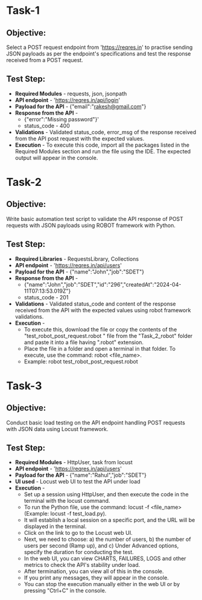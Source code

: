 # Task-1
## Objective:
Select a POST request endpoint from 'https://reqres.in' to practise sending JSON payloads as per the endpoint's specifications
and test the response received from a POST request.
## Test Step:
- **Required Modules** - requests, json, jsonpath
- **API endpoint** - 'https://reqres.in/api/login'
- **Payload for the API** - {"email":"rakesh@gmail.com"}
- **Response from the API** -
    - {"error":"Missing password"}'
    - status_code - 400
- **Validations** - Validated status_code, error_msg of the response received from the API post request with the expected values.
- **Execution** - To execute this code, import all the packages listed in the Required Modules section and run the file using the IDE.
The expected output will appear in the console.

# Task-2
## Objective:
Write basic automation test script to validate the API response of POST requests with JSON payloads using ROBOT framework with Python.
## Test Step:
- **Required Libraries** - RequestsLibrary, Collections
- **API endpoint** - 'https://reqres.in/api/users'
- **Payload for the API** - {"name":"John","job":"SDET"}
- **Response from the API** -
    - {"name":"John","job":"SDET","id":"296","createdAt":"2024-04-11T07:13:53.019Z"}
    - status_code - 201
- **Validations** - Validated status_code and content of the response received from the API with the expected values using robot framework validations.
- **Execution** -
    - To execute this, download the file or copy the contents of the "test_robot_post_request.robot " file from the "Task_2_robot" folder
      and paste it into a file having ".robot" extension.
    - Place the file in a folder and open a terminal in that folder. To execute, use the command: robot <file_name>.
    - Example: robot test_robot_post_request.robot

# Task-3
## Objective:
Conduct basic load testing on the API endpoint handling POST requests with JSON data using Locust framework.
## Test Step:
- **Required Modules** - HttpUser, task from locust
- **API endpoint** - 'https://reqres.in/api/users'
- **Payload for the API** - {"name":"Rahul","job":"SDET"}
- **UI used** - Locust web UI to test the API under load
- **Execution** -
    - Set up a session using HttpUser, and then execute the code in the terminal with the locust command.
    - To run the Python file, use the command: locust -f <file_name> (Example: locust -f test_load.py).
    - It will establish a local session on a specific port, and the URL will be displayed in the terminal.
    - Click on the link to go to the Locust web UI.
    - Next, we need to choose: a) the number of users, b) the number of users per second (Ramp up), and c) Under Advanced options, specify
      the duration for conducting the test.
    - In the web UI, you can view CHARTS, FAILURES, LOGS and other metrics to check the API's stability under load.
    - After termination, you can view all of this in the console.
    - If you print any messages, they will appear in the console.
    - You can stop the execution manually either in the web UI or by pressing "Ctrl+C" in the console.
